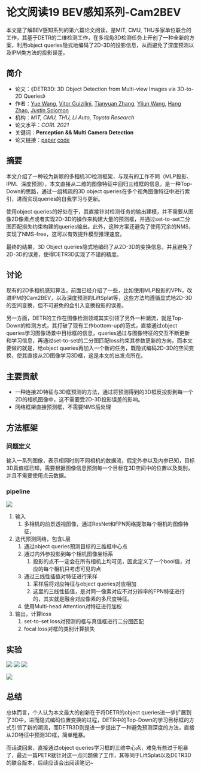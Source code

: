 # 论文阅读19 BEV感知系列-Cam2BEV



本文是了解BEV感知系列的第六篇论文阅读，是MIT, CMU, THU多家单位联合的工作，其基于DETR的二维检测工作，在多视角3D检测任务上开创了一种全新的方案，利用object queries隐式地编码了2D-3D的投影信息，从而避免了深度预测以及IPM类方法的投影误差。

<!--more-->


## 简介

-   论文：《DETR3D: 3D Object Detection from Multi-view Images via 3D-to-2D Queries》
-   作者：[Yue Wang](https://arxiv.org/search/cs?searchtype=author&query=Wang%2C+Y), [Vitor Guizilini](https://arxiv.org/search/cs?searchtype=author&query=Guizilini%2C+V), [Tianyuan Zhang](https://arxiv.org/search/cs?searchtype=author&query=Zhang%2C+T), [Yilun Wang](https://arxiv.org/search/cs?searchtype=author&query=Wang%2C+Y), [Hang Zhao](https://arxiv.org/search/cs?searchtype=author&query=Zhao%2C+H), [Justin Solomon](https://arxiv.org/search/cs?searchtype=author&query=Solomon%2C+J)
-   机构：_MIT, CMU, THU, Li Auto, Toyota Research_ 
-   论文水平：_CORL 2021_
-   关键词：**Perception && Multi Camera Detection**
-   论文链接：[paper](https://arxiv.org/abs/2110.06922)  [code](https://github.com/WangYueFt/detr3d)


## 摘要

本文介绍了一种较为新颖的多相机3D检测框架，与现有的工作不同（MLP投影、IPM、深度预测），本文直接从二维的图像特征中回归三维框的信息，是一种Top-Down的思路，通过一组稀疏的3D object queries在多个视角图像特征中进行索引，进而实现queries的自我学习与更新。

使用object queries的好处在于，其直接针对检测任务的输出建模，并不需要从图像2D像素点或者实现2D-3D的操作来构建大量的预测框，并通过set-to-set二分图匹配损失约束构建的queries输出。此外，这种方案还避免了使用冗余的NMS，实现了NMS-free，这可以有效提升模型推理速度。

最终的结果，3D Object queries隐式地编码了从2D-3D的变换信息，并且避免了2D-3D的误差，使得DETR3D实现了不错的精度。

## 讨论

现有的2D多相机感知算法，前面已经介绍了一些，比如使用MLP投影的VPN，改进IPM的Cam2BEV，以及深度预测的LiftSplat等，这些方法均遵循显式地2D-3D的空间变换，但不可避免的会引入变换投影的误差。

另一方面，DETR的工作在图像检测领域其实引领了另外一种潮流，就是Top-Down的检测方式，其打破了现有工作bottom-up的范式，直接通过object queries学习图像场景中目标框的信息，queries通过与图像特征的交互不断更新和学习信息，再通过set-to-set的二分图匹配loss约束其参数更新的方向，而本文要做的就是，给object queries再加入一个新的任务，既隐式编码2D-3D的空间变换，使其直接从2D图像学习3D框，这是本文的出发点所在。

## 主要贡献

- 一种连接2D特征与3D框预测的方法，通过将预测得到的3D框反投影到每一个2D的相机图像中，这不需要受2D-3D投影误差的影响。
- 网络框架直接预测框，不需要NMS后处理

## 方法框架

### 问题定义

输入一系列图像，表示相同时刻不同相机的数据流，假定外参以及内参已知，目标3D真值框已知，需要根据图像信息预测每一个目标在3D空间中的位置以及类别，并且不需要使用点云数据。


### pipeline

![](https://pictures-1309138036.cos.ap-nanjing.myqcloud.com/img/20220507235101.png)


1. 输入
	1. 多相机的前景透视图像，通过ResNet和FPN网络提取每个相机的图像特征，
2. 迭代预测网络，包含L层
	1. 通过object queries预测目标的三维框中心点
	2. 通过内外参投影到每个相机图像坐标系
		1. 投影的点不一定会在所有相机上均可见，因此定义了一个bool值，对应的每个相机只考虑可见的点
	3. 通过三线性插值对特征进行采样
		1. 采样后将对应特征与object queries对应相加
		2. 这里的三线性插值，是对同一像素对应不对分辨率的FPN特征进行的，其实就是融合对应像素的多尺度特征。
	4. 使用Multi-head Attention对特征进行加权
3. 输出，计算loss
	1. set-to-set loss对预测的框与真值框进行二分图匹配
	2. focal loss对框的类别计算损失
	   

## 实验

![](https://pictures-1309138036.cos.ap-nanjing.myqcloud.com/img/20220508000220.png)
![](https://pictures-1309138036.cos.ap-nanjing.myqcloud.com/img/20220508000225.png)
![](https://pictures-1309138036.cos.ap-nanjing.myqcloud.com/img/20220508000235.png)

![](https://pictures-1309138036.cos.ap-nanjing.myqcloud.com/img/20220508000257.png)


## 总结

总体而言，个人认为本文最大的创新在于将DETR的object queries进一步扩展到了3D中，进而隐式编码位置变换的过程，DETR中的Top-Down的学习目标框的方式引领了新的潮流，而DETR3D则是进一步提出了一种避免预测深度的方法，直接从2D特征中预测3D框，简单粗暴。

而话说回来，直接通过object queries学习框的三维中心点，难免有些过于粗暴了，最近一篇PETR就针对这一点问题做了工作，其等同于LiftSplat以及DETR3D的联合版本，后续应该会出阅读笔记~
